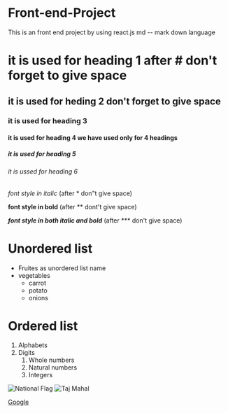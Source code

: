 # Front-end-Project
This is an front end project by using react.js 
md -- mark down language
# it is used for heading 1 after # don't forget to give space
## it is used for heding 2 don't forget to give space
### it is used for heading 3 
#### it is used for heading 4 we have used only for 4 headings
##### it is used for heading 5
###### it is ussed for heading 6

*font style in italic*  (after  * don"t give space)

**font style in bold**  (after ** dont't give space)

***font style in both italic and bold***  (after *** don't give space)

# Unordered list 
* Fruites as unordered list name
* vegetables
  * carrot
  * potato
  * onions

# Ordered list
1. Alphabets
2. Digits
    1. Whole numbers
    2. Natural numbers
    3. Integers

![National Flag](https://upload.wikimedia.org/wikipedia/en/4/41/Flag_of_India.svg)
![Taj Mahal](https://images.theconversation.com/files/228846/original/file-20180723-189310-1ymcybu.jpg?ixlib=rb-1.1.0&q=45&auto=format&w=754&fit=clip)

[Google](https://www.google.com/)
